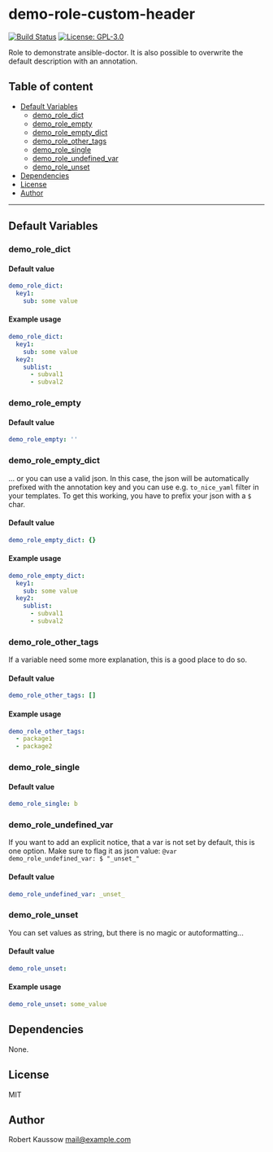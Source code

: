 # demo-role-custom-header

[![Build Status](https://img.shields.io/drone/build/thegeeklab/ansible-doctor?logo=drone)](https://drone.thegeeklab.de/thegeeklab/ansible-doctor)
[![License: GPL-3.0](https://img.shields.io/github/license/thegeeklab/ansible-doctor)](https://github.com/thegeeklab/ansible-doctor/blob/main/LICENSE)

Role to demonstrate ansible-doctor. It is also possible to overwrite the default description with an annotation.

## Table of content

- [Default Variables](#default-variables)
  - [demo_role_dict](#demo_role_dict)
  - [demo_role_empty](#demo_role_empty)
  - [demo_role_empty_dict](#demo_role_empty_dict)
  - [demo_role_other_tags](#demo_role_other_tags)
  - [demo_role_single](#demo_role_single)
  - [demo_role_undefined_var](#demo_role_undefined_var)
  - [demo_role_unset](#demo_role_unset)
- [Dependencies](#dependencies)
- [License](#license)
- [Author](#author)

---

## Default Variables

### demo_role_dict

#### Default value

```YAML
demo_role_dict:
  key1:
    sub: some value
```

#### Example usage

```YAML
demo_role_dict:
  key1:
    sub: some value
  key2:
    sublist:
      - subval1
      - subval2
```

### demo_role_empty

#### Default value

```YAML
demo_role_empty: ''
```

### demo_role_empty_dict

... or you can use a valid json. In this case, the json will be automatically prefixed with the annotation key and you can use e.g. `to_nice_yaml` filter in your templates. To get this working, you have to prefix your json with a `$` char.

#### Default value

```YAML
demo_role_empty_dict: {}
```

#### Example usage

```YAML
demo_role_empty_dict:
  key1:
    sub: some value
  key2:
    sublist:
      - subval1
      - subval2
```

### demo_role_other_tags

If a variable need some more explanation, this is a good place to do so.

#### Default value

```YAML
demo_role_other_tags: []
```

#### Example usage

```YAML
demo_role_other_tags:
  - package1
  - package2
```

### demo_role_single

#### Default value

```YAML
demo_role_single: b
```

### demo_role_undefined_var

If you want to add an explicit notice, that a var is not set by default, this is one option. Make sure to flag it as json value: `@var demo_role_undefined_var: $ "_unset_"`

#### Default value

```YAML
demo_role_undefined_var: _unset_
```

### demo_role_unset

You can set values as string, but there is no magic or autoformatting...

#### Default value

```YAML
demo_role_unset:
```

#### Example usage

```YAML
demo_role_unset: some_value
```

## Dependencies

None.

## License

MIT

## Author

Robert Kaussow <mail@example.com>
